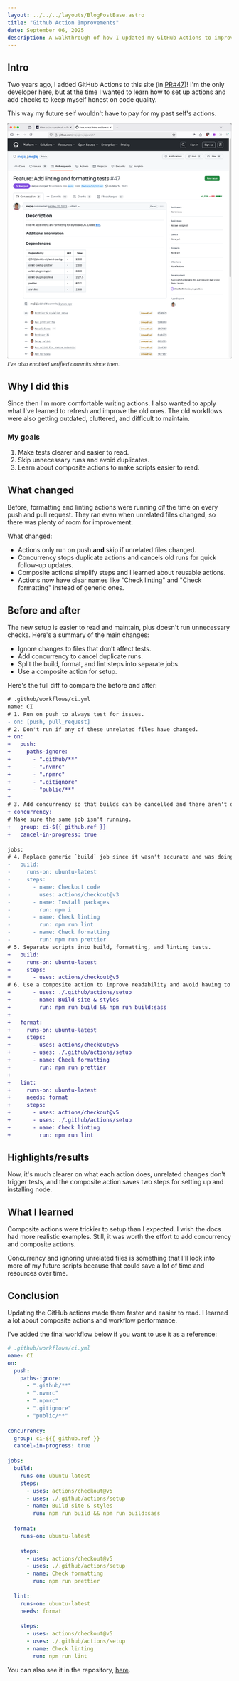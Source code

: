 ```yaml
---
layout: ../../../layouts/BlogPostBase.astro
title: "Github Action Improvements"
date: September 06, 2025
description: A walkthrough of how I updated my GitHub Actions to improve code quality, speed up workflows, and make maintenance easier by using composite actions and smarter triggers.
---
```


## Intro

Two years ago, I added GitHub Actions to this site (in [PR#47](https://github.com/mejiaj/mejiaj/pull/47))! I'm the only developer here, but at the time I wanted to learn how to set up actions and add checks to keep myself honest on code quality.

This way my future self wouldn't have to pay for my past self's actions.

![Original pull request for adding GitHub actions with formatting and linting checks](../../../images/blog/gh-actions-og.webp)
<small>_I've also enabled verified commits since then._</small>

## Why I did this

Since then I'm more comfortable writing actions. I also wanted to apply what I've learned to refresh and improve the old ones. The old workflows were also getting outdated, cluttered, and difficult to maintain.

### My goals

1. Make tests clearer and easier to read.
1. Skip unnecessary runs and avoid duplicates.
1. Learn about composite actions to make scripts easier to read.

## What changed

Before, formatting and linting actions were running _all_ the time on every push and pull request. They ran even when unrelated files changed, so there was plenty of room for improvement.

What changed:

- Actions only run on push **and** skip if unrelated files changed.
- Concurrency stops duplicate actions and cancels old runs for quick follow-up updates.
- Composite actions simplify steps and I learned about reusable actions.
- Actions now have clear names like "Check linting" and "Check formatting" instead of generic ones.

## Before and after

The new setup is easier to read and maintain, plus doesn't run unnecessary checks. Here's a summary of the main changes:

- Ignore changes to files that don’t affect tests.
- Add concurrency to cancel duplicate runs.
- Split the build, format, and lint steps into separate jobs.
- Use a composite action for setup.

Here's the full diff to compare the before and after:

```diff
# .github/workflows/ci.yml
name: CI
# 1. Run on push to always test for issues.
- on: [push, pull_request]
# 2. Don't run if any of these unrelated files have changed.
+ on:
+   push:
+     paths-ignore:
+       - ".github/**"
+       - ".nvmrc"
+       - ".npmrc"
+       - ".gitignore"
+       - "public/**"
+
# 3. Add concurrency so that builds can be cancelled and there aren't duplicates.
+ concurrency:
# Make sure the same job isn't running.
+   group: ci-${{ github.ref }}
+   cancel-in-progress: true

jobs:
# 4. Replace generic `build` job since it wasn't accurate and was doing a lot more.
-   build:
-     runs-on: ubuntu-latest
-     steps:
-       - name: Checkout code
-         uses: actions/checkout@v3
-       - name: Install packages
-         run: npm i
-       - name: Check linting
-         run: npm run lint
-       - name: Check formatting
-         run: npm run prettier
# 5. Separate scripts into build, formatting, and linting tests.
+   build:
+     runs-on: ubuntu-latest
+     steps:
+       - uses: actions/checkout@v5
# 6. Use a composite action to improve readability and avoid having to specify repetitive setup steps, like setting up and installing node.
+       - uses: ./.github/actions/setup
+       - name: Build site & styles
+         run: npm run build && npm run build:sass
+
+   format:
+     runs-on: ubuntu-latest
+     steps:
+       - uses: actions/checkout@v5
+       - uses: ./.github/actions/setup
+       - name: Check formatting
+         run: npm run prettier
+
+   lint:
+     runs-on: ubuntu-latest
+     needs: format
+     steps:
+       - uses: actions/checkout@v5
+       - uses: ./.github/actions/setup
+       - name: Check linting
+         run: npm run lint
```

## Highlights/results

Now, it's much clearer on what each action does, unrelated changes don't trigger tests, and the composite action saves two steps for setting up and installing node.

## What I learned

Composite actions were trickier to setup than I expected. I wish the docs had more realistic examples. Still, it was worth the effort to add concurrency and composite actions.

Concurrency and ignoring unrelated files is something that I'll look into more of my future scripts because that could save a lot of time and resources over time.

## Conclusion

Updating the GitHub actions made them faster and easier to read. I learned a lot about composite actions and workflow performance.

I've added the final workflow below if you want to use it as a reference:

```yml
# .github/workflows/ci.yml
name: CI
on:
  push:
    paths-ignore:
      - ".github/**"
      - ".nvmrc"
      - ".npmrc"
      - ".gitignore"
      - "public/**"

concurrency:
  group: ci-${{ github.ref }}
  cancel-in-progress: true

jobs:
  build:
    runs-on: ubuntu-latest
    steps:
      - uses: actions/checkout@v5
      - uses: ./.github/actions/setup
      - name: Build site & styles
        run: npm run build && npm run build:sass

  format:
    runs-on: ubuntu-latest

    steps:
      - uses: actions/checkout@v5
      - uses: ./.github/actions/setup
      - name: Check formatting
        run: npm run prettier

  lint:
    runs-on: ubuntu-latest
    needs: format

    steps:
      - uses: actions/checkout@v5
      - uses: ./.github/actions/setup
      - name: Check linting
        run: npm run lint
```

You can also see it in the repository, [here](https://github.com/mejiaj/mejiaj/tree/main/.github/actions).
